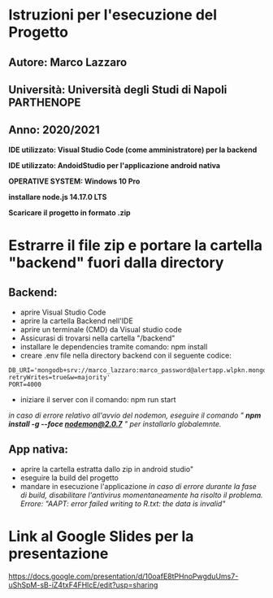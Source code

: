 # Istruzioni per l'esecuzione del Progetto
## Autore: Marco Lazzaro
## Università: Università degli Studi di Napoli PARTHENOPE
## Anno: 2020/2021

**IDE utilizzato: Visual Studio Code (come amministratore) per la backend**

**IDE utilizzato: AndoidStudio per l'applicazione android nativa**

**OPERATIVE SYSTEM: Windows 10 Pro**

**installare node.js 14.17.0 LTS**

**Scaricare il progetto in formato .zip**
# Estrarre il file zip e portare la cartella "backend" fuori dalla directory

## Backend:
* aprire Visual Studio Code
* aprire la cartella Backend nell'IDE
* aprire un terminale (CMD) da Visual studio code
* Assicurasi di trovarsi nella cartella "/backend"
* installare le dependencies tramite comando: npm install
* creare .env file nella directory backend con il seguente codice:
```
DB_URI='mongodb+srv://marco_lazzaro:marco_password@alertapp.wlpkn.mongodb.net/Alerts?retryWrites=true&w=majority'
PORT=4000
```
* iniziare il server con il comando: npm run start

*in caso di errore relativo all'avvio del nodemon, eseguire il comando " **npm install -g --foce nodemon@2.0.7** " per installarlo globalemnte.*


## App nativa:
* aprire la cartella estratta dallo zip in android studio"
*	eseguire la build del progetto
* mandare in esecuzione l'applicazione
 *in caso di errore durante la fase di build, disabilitare l'antivirus momentaneamente ha risolto il problema. Errore: "AAPT: error failed writing to R.txt: the data is invalid"*

# Link al Google Slides per la presentazione
https://docs.google.com/presentation/d/10oafE8tPHnoPwgduUms7-uShSpM-sB-iZ4txF4FHlcE/edit?usp=sharing
